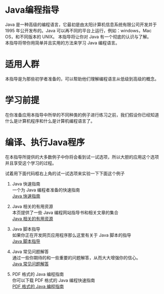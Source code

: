 # Java编程指导  
Java 是一种高级的编程语言，它最初是由太阳计算机信息系统有限公司开发并于 1995 年公开发布的。Java 可以再不同的平台上运行，例如：windows，Mac OS，和不同版本的 UNIX。  本指导将让你对 Java 有一个彻底的认识与了解。  
本指导将带你用简单并且实用的方法来学习 Java 编程语言。  

# 适用人群  
本指导是为那些初学者准备的，可以帮助他们理解编程语言从低级到高级的概念。  

# 学习前提  
在你准备应用本指导中所举的不同种类的例子进行练习之前，我们假设你已经知道什么是计算机程序和什么是计算机编程语言了。  

# 编译、执行Java程序  
在本指导所提供的大多数例子中你将会看到试一试选项，所以大胆的应用这个选项并且享受这个学习的过程。  

试着用下面代码框右上角的试一试选项来实验一下下面这个例子  

1. Java 快速指南  
一个为 Java 编程者准备的快速指南  
[Java 快速指南](http://www.tutorialspoint.com/java/java_quick_guide.htm)  

2. Java 相关的有用资源  
本页提供了一些 Java 编程网站指导书和相关文章的集合  
[Java 相关的有用资源](http://www.tutorialspoint.com/java/java_useful_resources.htm)  

3. Java 脚本指导  
如果你正在开发网页应用程序那么这里有关于 Java 脚本的指导  
[Java 脚本指导](http://www.tutorialspoint.com/javascript/index.htm)  

4. Java 常见问题解答  
通过一些你期待的和一些重要的问题解答，从而大大增强你的信心。  
[Java 常见问题解答](http://www.tutorialspoint.com/java/java_interview_questions.htm)  

5. PDF 格式的 Java 编程指南  
你可以下载 PDF 格式的 Java 编程快速指南  
[PDF 格式的 Java 编程指南](http://www.tutorialspoint.com/java/java_pdf_version.htm)  
